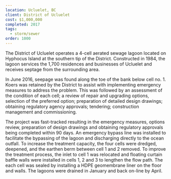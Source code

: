 ```yaml
---
location: Ucluelet, BC
client: District of Ucluelet
cost: $1,000,000
completed: 2017
tags:
  - storm/sewer
order: 1000
---
```

The District of Ucluelet operates a 4-cell aerated sewage lagoon located on Hyphocus Island at the southern tip of the District.  Constructed in 1984, the lagoon services the 1,700 residences and businesses of Ucluelet and receives septage from the surrounding area.

In June 2016, seepage was found along the toe of the bank below cell no. 1.  Koers was retained by the District to assist with implementing emergency measures to address the problem.  This was followed by  an assessment of the condition of each cell; a review of repair and upgrading options, selection of the preferred option; preparation of detailed design drawings; obtaining regulatory agency approvals; tendering; construction management and commissioning.

The project was fast-tracked resulting in the emergency measures, options review, preparation of design drawings and obtaining regulatory approvals being completed within 90 days.  An emergency bypass line was installed to facilitate the bypassing of the lagoon and discharging directly to the ocean outfall.  To increase the treatment capacity, the four cells were dredged, deepened, and the earthen berm between cell 1 and 2 removed.  To improve the treatment process, the inlet to cell 1 was relocated and floating curtain baffle walls were installed in cells 1, 2 and 3 to lengthen the flow path.  The each cell was sealed by installing a HDPE geomembrane liner on the floor and walls.  The lagoons were drained in January and back on-line by April.
